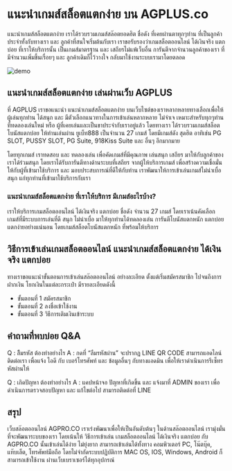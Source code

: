 # แนะนำเกมส์สล็อตแตกง่าย บน AGPLUS.co

แนะนำเกมส์สล็อตแตกง่าย เราได้รวบรวมเกมส์สล๊อตยอดฮิต ชื่อดัง ที่เคยผ่านตาทุกๆท่าน ที่เป็นลูกค้าประจำทั้งกับทางเรา และ ลูกค้าที่สนใจเริ่มต้นกับเรา เราขอรับรองว่าเกมสล็อตออนไลน์ ได้เงินจริง แตกบ่อย ที่เราให้บริการนั้น เป็นเกมส์มาตรฐาน และ เสถียรไม่แพ้เว็บอื่น การันตีจากจำนวนลูกค้าของเรา ที่มีจำนวนเพิ่มขึ้นเรื่อยๆ และ ลูกค้าเดิมก็ไว้วางใจ กลับมาใช้งานระบบเรามาโดยตลอด

![demo](https://img.freepik.com/premium-vector/slots-banner-golden-coins-jackpot-casino-d-cover-slot-machines-vector_3482-5271.jpg)

## แนะนำเกมส์สล็อตแตกง่าย เล่นผ่านเว็บ AGPLUS 

ที่ AGPLUS เราขอแนะนำ แนะนำเกมส์สล็อตแตกง่าย บนเว็บไซต์ของเราหลากหลายทางเลือกเพื่อให้ผู้เล่นทุกท่าน ได้สนุก และ มีตัวเลือกแนวทางในการเข้าเล่นหลากหลาย ไม่จำเจ เหมาะสำหรับทุกๆท่าน ที่ทดลองเล่นใหม่ หรือ ผู้ที่เคยเล่นและเป็นขาประจำกับเราอยู่แล้ว โดยทางเรา ได้รวบรวมเกมส์สล็อตโบนัสแตกบ่อย ให้ท่านเล่นผ่าน ยูเบ็ท888 เป็นจำนวน 27 เกมส์ โดยมีเกมส์ดัง สุดฮิต อาทิเช่น PG SLOT, PUSSY SLOT, PG Suite, 918Kiss Suite และ อื่นๆ อีกมากมาย         

โดยทุกเกมส์ เราทดสอบ และ ทดลองเล่น เพื่อคัดเกมส์ที่มีคุณภาพ เล่นสนุก เสถียร มาให้กับลูกค้าของเราได้ร่วมสนุก โดยเราได้รับการันตีทางด้านระบบที่เสถียร จากผู้ให้บริการเกมส์
เพื่อสร้างความเชื่อมั่นให้กับผู้ที่เข้ามาใช้บริการ และ มอบประสบการณ์ที่ดีให้กับท่าน เราพัฒนาให้การเข้าเล่นเกมส์ไม่น่าเบื่อ สนุก แก่ทุกท่านที่เข้ามาใช้บริการกับเรา

### แนะนำเกมส์สล็อตแตกง่าย ที่เราให้บริการ มีเกมส์อะไรบ้าง?

เราให้บริการเกมสล็อตออนไลน์ ได้เงินจริง แตกบ่อย ชื่อดัง จำนวน 27 เกมส์ โดยเราเน้นคัดเลือกเกมส์ที่มีระบบการเล่นที่ดี สนุก ไม่น่าเบื่อ มาให้ทุกท่านได้ทดลองเล่น การันตีโบนัสแตกหนัก แตกบ่อย แตกง่ายอย่างแน่นอน โดยเกมส์สล็อตโบนัสแตกหนัก ที่พร้อมให้บริการ

## วิธีการเข้าเล่นเกมสล็อตออนไลน์ แนะนำเกมส์สล็อตแตกง่าย ได้เงินจริง แตกบ่อย

ทางเราขอแนะนำขั้นตอนการเข้าเล่นสล๊อตออนไลน์ อย่างละเอียด ตั้งแต่เริ่มสมัครสมาชิก ไปจนถึงการฝากเงิน โยกเงินในแต่ละกระเป๋า มีรายละเอียดดังนี้

- ขั้นตอนที่ 1 สมัครสมาชิก
- ขั้นตอนที่ 2 ลงชื่อเข้าใช้งาน
- ขั้นตอนที่ 3 วิธีการเติมเงินเข้าระบบ

## คำถามที่พบบ่อย Q&A

Q : ลิืมรหัส ต้องทำอย่างไร
A : กดที่ “ลืมรหัสผ่าน” จะปรากฏ LINE QR CODE สามารถแอดไลน์ติดต่อเรา เพื่อแจ้ง ไอดี กับ เบอร์โทรศัพท์ และ ข้อมูลอื่นๆ กับทางแอดมิน เพื่อให้เราดำเนินการรีเซ็ทรหัสผ่านให้

Q : เกิดปัญหา ต้องทำอย่างไร
A : แคปหน้าจอ ปัญหาที่เกิดขึ้น และ แจ้งมาที่ ADMIN ของเรา เพื่อดำเนินการตรวจสอบปัญหา และ แก้ไขต่อไป สามารถติดต่อที่ LINE

## สรุป

เว็บสล๊อตออนไลน์ AGPRO.CO เราเร่งพัฒนาเพื่อให้เป็นอันดับต้นๆ ในด้านสล๊อตออนไลน์ เรามุ่งมั่นที่จะพัฒนาระบบของเรา โดยเน้นให้ วิธีการเข้าเล่น เกมสล็อตออนไลน์ ได้เงินจริง แตกบ่อย กับ AGPRO.CO นั้นเข้าเล่นได้ง่าย ไม่ยุ่งยาก สามารถเข้าเล่นได้ทั้งทาง คอมพิวเตอร์ PC, โน๊ตบุ๊ค, แท๊บเล็ต, โทรศัพท์มือถือ โดยไม่จำกัดระบบปฏิบัติการ MAC OS, IOS, Windows, Android ก็สามารถเข้าใช้งาน ผ่านเว็บเบราเซอร์ได้ทุกอุปกรณ์
